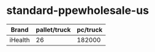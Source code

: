 # standard-ppewholesale-us

| Brand | pallet/truck | pc/truck |
| --- | --- | --- |
| iHealth | 26 | 182000 | 
